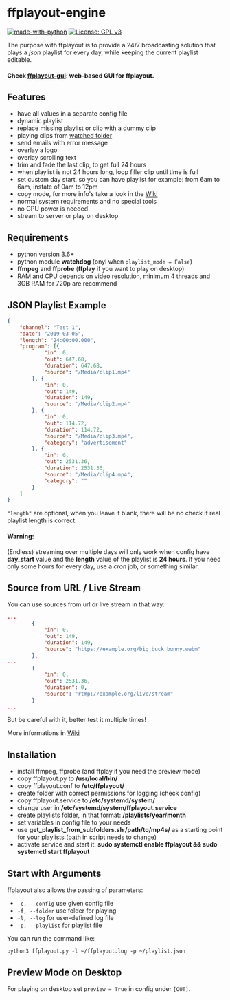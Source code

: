 **ffplayout-engine**
================
[![made-with-python](https://img.shields.io/badge/Made%20with-Python-1f425f.svg)](https://www.python.org/)
[![License: GPL v3](https://img.shields.io/badge/License-GPLv3-blue.svg)](https://www.gnu.org/licenses/gpl-3.0)

The purpose with ffplayout is to provide a 24/7 broadcasting solution that plays a *json* playlist for every day, while keeping the current playlist editable.

#### Check [ffplayout-gui](https://github.com/ffplayout/ffplayout-gui): web-based GUI for ffplayout.

Features
-----

- have all values in a separate config file
- dynamic playlist
- replace missing playlist or clip with a dummy clip
- playing clips from [watched folder](https://github.com/ffplayout/ffplayout-engine/wiki/Watch-Folder)
- send emails with error message
- overlay a logo
- overlay scrolling text
- trim and fade the last clip, to get full 24 hours
- when playlist is not 24 hours long, loop filler clip until time is full
- set custom day start, so you can have playlist for example: from 6am to 6am, instate of 0am to 12pm
- copy mode, for more info's take a look in the [Wiki](https://github.com/ffplayout/ffplayout-engine/wiki/Copy-Mode)
- normal system requirements and no special tools
- no GPU power is needed
- stream to server or play on desktop

Requirements
-----
- python version 3.6+
- python module **watchdog** (onyl when `playlist_mode = False`)
- **ffmpeg** and **ffprobe** (**ffplay** if you want to play on desktop)
- RAM and CPU depends on video resolution, minimum 4 threads and 3GB RAM for 720p are recommend

JSON Playlist Example
-----

```json
{
    "channel": "Test 1",
    "date": "2019-03-05",
    "length": "24:00:00.000",
    "program": [{
            "in": 0,
            "out": 647.68,
            "duration": 647.68,
            "source": "/Media/clip1.mp4"
        }, {
            "in": 0,
            "out": 149,
            "duration": 149,
            "source": "/Media/clip2.mp4"
        }, {
            "in": 0,
            "out": 114.72,
            "duration": 114.72,
            "source": "/Media/clip3.mp4",
            "category": "advertisement"
        }, {
            "in": 0,
            "out": 2531.36,
            "duration": 2531.36,
            "source": "/Media/clip4.mp4",
            "category": ""
        }
    ]
}
```

`"length"` are optional, when you leave it blank, there will be no check if real playlist length is correct.

#### Warning:
(Endless) streaming over multiple days will only work when config have **day_start** value and the **length** value of the playlist is **24 hours**. If you need only some hours for every day, use a *cron* job, or something similar.

Source from URL / Live Stream
-----
You can use sources from url or live stream in that way:

```json
...
        {
            "in": 0,
            "out": 149,
            "duration": 149,
            "source": "https://example.org/big_buck_bunny.webm"
        },
...
        {
            "in": 0,
            "out": 2531.36,
            "duration": 0,
            "source": "rtmp://example.org/live/stream"
        }
...
```
But be careful with it, better test it multiple times!

More informations in [Wiki](https://github.com/ffplayout/ffplayout-engine/wiki/URL---Live-Source)

Installation
-----
- install ffmpeg, ffprobe (and ffplay if you need the preview mode)
- copy ffplayout.py to **/usr/local/bin/**
- copy ffplayout.conf to **/etc/ffplayout/**
- create folder with correct permissions for logging (check config)
- copy ffplayout.service to **/etc/systemd/system/**
- change user in **/etc/systemd/system/ffplayout.service**
- create playlists folder, in that format: **/playlists/year/month**
- set variables in config file to your needs
- use **get_playlist_from_subfolders.sh /path/to/mp4s/** as a starting point for your playlists (path in script needs to change)
- activate service and start it: **sudo systemctl enable ffplayout && sudo systemctl start ffplayout**

Start with Arguments
-----
ffplayout also allows the passing of parameters:
- `-c, --config` use given config file
- `-f, --folder` use folder for playing
- `-l, --log` for user-defined log file
- `-p, --playlist` for playlist file

You can run the command like:

```
python3 ffplayout.py -l ~/ffplayout.log -p ~/playlist.json
```

Preview Mode on Desktop
-----
For playing on desktop set `preview = True` in config under `[OUT]`.
